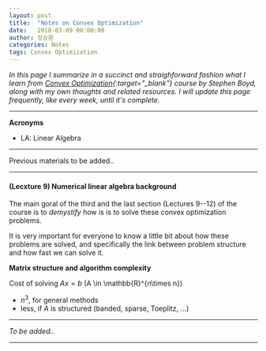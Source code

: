 ```yaml
---
layout: post
title:  "Notes on Convex Optimization"
date:   2018-03-09 00:00:00
author: 장승환
categories: Notes
tags: Convex Optimization
---
```


*In this page I summarize in a succinct and straighforward fashion what I learn from [Convex Optimization](https://www.youtube.com/watch?v=Tk4ubu7BlSk&list=PL17567A1A3F5DB5E4){:target="_blank"} course by Stephen Boyd, along with my own thoughts and related resources.*
*I will update this page frequently, like every week, until it's complete.*

---

**Acronyms**
* LA: Linear Algebra

---

Previous materials to be added..

---

#### (Lecxture 9) Numerical linear algebra background

The main goral of the third and the last section (Lectures 9--12) of the course is to *demystify* how is is to solve these convex optimization problems.

It is very important for everyone to know a little bit about how these problems are solved, and specifically the link between problem structure and how fast we can solve it.

**Matrix structure and algorithm complexity**

Cost of solving $Ax = b$ (A \in \mathbb{R}^{n\times n})
* $n^3$, for general methods
* less, if $A$ is structured (banded, sparse, Toeplitz, ...)

---

$$ $$

*To be added..*

---


